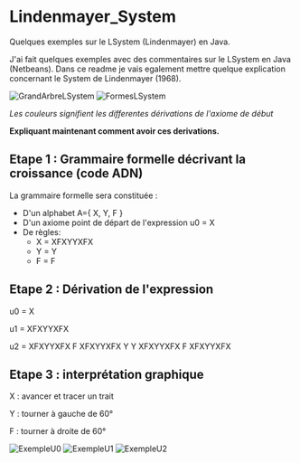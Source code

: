 # Lindenmayer_System
Quelques exemples sur le LSystem (Lindenmayer) en Java.


J'ai fait quelques exemples avec des commentaires sur le LSystem en Java (Netbeans).
Dans ce readme je vais egalement mettre quelque explication concernant le System de Lindenmayer (1968).

![GrandArbreLSystem](https://i.imgur.com/SeZZImQ.png) ![FormesLSystem](https://i.imgur.com/KaJltKo.png)

*Les couleurs signifient les differentes dérivations de l'axiome de début*


**Expliquant maintenant comment avoir ces derivations.**

## Etape 1 : Grammaire formelle décrivant la croissance (code ADN)

La grammaire formelle sera constituée :
  * D'un alphabet A={ X, Y, F }
  * D'un axiome point de départ de l'expression u0 = X
  * De règles:  
    + X = XFXYYXFX
    + Y = Y
    + F = F
    
    
## Etape 2 : Dérivation de l'expression

u0 = X

u1 = XFXYYXFX

u2 = XFXYYXFX F XFXYYXFX Y Y XFXYYXFX F XFXYYXFX


## Etape 3 : interprétation graphique

X : avancer et tracer un trait 

Y : tourner à gauche de 60° 

F : tourner à droite de 60°



![ExempleU0](https://i.imgur.com/nRF1oX2.png) 
![ExempleU1](https://i.imgur.com/vRExKIL.png) 
![ExempleU2](https://i.imgur.com/DXpZrO8.png) 

